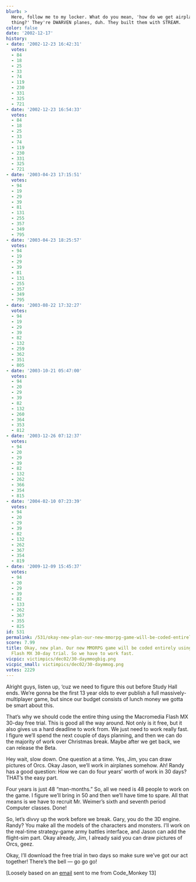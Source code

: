```yaml
---
blurb: >
  Here, follow me to my locker. What do you mean, 'how do we get airplanes into this
  thing?' They're DWARVEN planes, duh. They built them with STREAM.
color: false
date: '2002-12-17'
history:
- date: '2002-12-23 16:42:31'
  votes:
  - 84
  - 18
  - 25
  - 33
  - 74
  - 119
  - 230
  - 331
  - 325
  - 721
- date: '2002-12-23 16:54:33'
  votes:
  - 84
  - 18
  - 25
  - 33
  - 74
  - 119
  - 230
  - 331
  - 325
  - 721
- date: '2003-04-23 17:15:51'
  votes:
  - 94
  - 19
  - 29
  - 39
  - 81
  - 131
  - 255
  - 357
  - 349
  - 795
- date: '2003-04-23 18:25:57'
  votes:
  - 94
  - 19
  - 29
  - 39
  - 81
  - 131
  - 255
  - 357
  - 349
  - 795
- date: '2003-08-22 17:32:27'
  votes:
  - 94
  - 19
  - 29
  - 39
  - 82
  - 132
  - 259
  - 362
  - 351
  - 805
- date: '2003-10-21 05:47:00'
  votes:
  - 94
  - 20
  - 29
  - 39
  - 82
  - 132
  - 260
  - 364
  - 353
  - 812
- date: '2003-12-26 07:12:37'
  votes:
  - 94
  - 20
  - 29
  - 39
  - 82
  - 132
  - 262
  - 366
  - 354
  - 815
- date: '2004-02-10 07:23:39'
  votes:
  - 94
  - 20
  - 29
  - 39
  - 82
  - 132
  - 262
  - 367
  - 354
  - 819
- date: '2009-12-09 15:45:37'
  votes:
  - 94
  - 20
  - 29
  - 39
  - 82
  - 133
  - 262
  - 367
  - 355
  - 825
id: 531
permalink: /531/okay-new-plan-our-new-mmorpg-game-will-be-coded-entirely-using-the-macromedia-flash-mx-30day-trial-so-we-have-to-work-fast/
score: 7.99
title: Okay, new plan. Our new MMORPG game will be coded entirely using the Macromedia
  Flash MX 30-day trial. So we have to work fast.
vicpic: victimpics/dec02/30-daymmogbig.png
vicpic_small: victimpics/dec02/30-daymmog.png
votes: 2229
---
```


Alright guys, listen up, ‘cuz we need to figure this out before Study
Hall ends. We’re gonna be the first 13 year olds to ever publish a full
massively-multiplayer game, but since our budget consists of lunch money
we gotta be smart about this.

That’s why we should code the entire thing using the Macromedia Flash MX
30-day free trial. This is good all the way around. Not only is it free,
but it also gives us a hard deadline to work from. We just need to work
really fast. I figure we’ll spend the next couple of days planning, and
then we can do the majority of work over Christmas break. Maybe after we
get back, we can release the Beta.

Hey wait, slow down. One question at a time. Yes, Jim, you can draw
pictures of Orcs. Okay Jason, we’ll work in airplanes somehow. Ah! Randy
has a good question: How we can do four years’ worth of work in 30 days?
THAT’s the easy part.

Four years is just 48 “man-months.” So, all we need is 48 people to work
on the game. I figure we’ll bring in 50 and then we’ll have time to
spare. All that means is we have to recruit Mr. Weimer’s sixth and
seventh period Computer classes. Done!

So, let’s divvy up the work before we break. Gary, you do the 3D engine.
Randy? You make all the models of the characters and monsters. I’ll work
on the real-time strategy-game army battles interface, and Jason can add
the flight-sim part. Okay already, Jim, I already said you can draw
pictures of Orcs, geez.

Okay, I’ll download the free trial in two days so make sure we’ve got
our act together! There’s the bell — go go go!

\[Loosely based on an [email](mailto:feedback@gamespy.com) sent to me
from Code\_Monkey 13\]